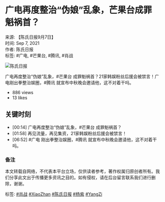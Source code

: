 # 广电再度整治“伪娘”乱象，芒果台成罪魁祸首？

来源: 【陈氏日报9月7日】  
时间: Sep 7, 2021  
作者: 陈氏日报  
标签: #广电, #芒果台, #腾讯, #肖战  

![陈氏日报](https://i.ytimg.com/an/VHC8B4ueA1biezFXwhm8xQ/featured_channel.jpg?v=604f0959)

广电再度整治“伪娘”乱象，#芒果台 成罪魁祸首？21家韩娱粉丝后援会被禁言！广电刚出拳整治娱圈，#腾讯 就宣布中秋晚会邀请他，这不对着干吗。

- 886 views
- 13 likes

## 关键时刻
- [00:14] 广电再度整治“伪娘”乱象，#芒果台 成罪魁祸首？
- [01:58] 再见流量，再见集资，21家韩娱粉丝后援会被禁言！
- [06:52] #广电 刚出拳整治娱圈，#腾讯 就宣布中秋晚会邀请他，这不对着干吗。

### 备注
本文转载自网络，不代表本平台立场，仅供读者参考，著作权属归原创者所有。我们分享此文出于传播更多资讯之目的。如有侵权，请在后台留言联系我们进行删除，谢谢。  

标签: [#肖战](https://www.youtube.com/hashtag/%E8%82%96%E6%88%98) [#XiaoZhan](https://www.youtube.com/hashtag/xiaozhan) [#陈氏日报](https://www.youtube.com/hashtag/%E9%99%88%E6%B0%8F%E6%97%A5%E6%8A%A5) [#杨紫](https://www.youtube.com/hashtag/%E6%9D%A8%E7%B4%AB) [#YangZi](https://www.youtube.com/hashtag/yangzi)
<!-- tcd_original_link https://www.youtube.com/watch?v=SJbrZRvT_Cg -->
